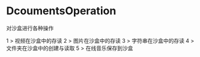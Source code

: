 # DcoumentsOperation
对沙盒进行各种操作

 1 > 视频在沙盒中的存读
 2 > 图片在沙盒中的存读
 3 > 字符串在沙盒中的存读
 4 > 文件夹在沙盒中的创建与读取
 5 > 在线音乐保存到沙盒
